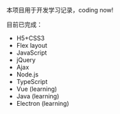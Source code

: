 本项目用于开发学习记录，coding now!

目前已完成：

- H5+CSS3
- Flex layout
- JavaScript
- jQuery
- Ajax
- Node.js
- TypeScript
- Vue (learning)
- Java (learning)
- Electron (learning)